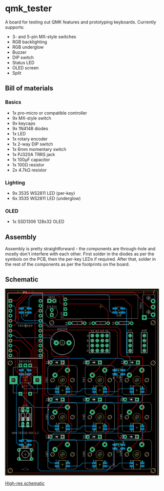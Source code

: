 # qmk_tester

A board for testing out QMK features and prototyping keyboards. Currently supports:

- 3- and 5-pin MX-style switches
- RGB backlighting
- RGB underglow
- Buzzer
- DIP switch
- Status LED
- OLED screen
- Split

## Bill of materials

### Basics

- 1x pro-micro or compatible controller
- 9x MX-style switch
- 9x keycaps
- 9x 1N4148 diodes
- 1x LED
- 1x rotary encoder
- 1x 2-way DIP switch
- 1x 6mm momentary switch
- 1x PJ320A TRRS jack
- 1x 100μF capacitor
- 1x 100Ω resistor
- 2x 4.7kΩ resistor

### Lighting

- 9x 3535 WS2811 LED (per-key)
- 6x 3535 WS2811 LED (underglow)

### OLED

- 1x SSD1306 128x32 OLED

## Assembly

Assembly is pretty straightforward - the components are through-hole and mostly don't interfere with each other. First solder in the diodes as per the symbols on the PCB, then the per-key LEDs if required. After that, solder in the rest of the components as per the footprints on the board.

## Schematic

![schematic](./screenshot/schematic.png)

[High-res schematic](./screenshot/schematic-hi.png)
